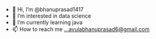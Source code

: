 - 👋 Hi, I’m @bhanuprasad1417
- 👀 I’m interested in data science
- 🌱 I’m currently learning java
- 📫 How to reach me ...avulabhanuprasad6@gmail.com

<!---
bhanuprasad1417/bhanuprasad1417 is a ✨ special ✨ repository because its `README.md` (this file) appears on your GitHub profile.
You can click the Preview link to take a look at your changes.
--->
